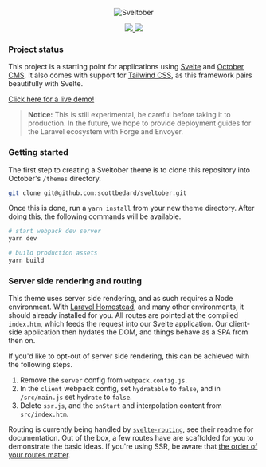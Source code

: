 <p align="center">
  <img alt="Sveltober" src="https://user-images.githubusercontent.com/7980426/58436866-47c67800-807c-11e9-804c-6a4536261353.png" />
</p>

<p align="center">
  <a href="https://david-dm.org/scottbedard/sveltober?type=dev">
    <img src="https://img.shields.io/david/dev/scottbedard/sveltober.svg" />
  </a>
  <a href="https://github.com/scottbedard/sveltober/blob/master/LICENSE">
    <img src="https://img.shields.io/badge/license-MIT-blue.svg" />
  </a>
</p>

### Project status

This project is a starting point for applications using [Svelte](https://svelte.dev) and [October CMS](https://octobercms.com). It also comes with support for [Tailwind CSS](https://tailwindcss.com), as this framework pairs beautifully with Svelte.

[Click here for a live demo!](https://sveltober.scottbedard.net/)

> **Notice:** This is still experimental, be careful before taking it to production. In the future, we hope to provide deployment guides for the Laravel ecosystem with Forge and Envoyer.

### Getting started

The first step to creating a Sveltober theme is to clone this repository into October's `/themes` directory.

```bash
git clone git@github.com:scottbedard/sveltober.git
```

Once this is done, run a `yarn install` from your new theme directory. After doing this, the following commands will be available.

```bash
# start webpack dev server
yarn dev

# build production assets
yarn build
```

### Server side rendering and routing

This theme uses server side rendering, and as such requires a Node environment. With [Laravel Homestead](https://laravel.com/docs/homestead), and many other environments, it should already installed for you. All routes are pointed at the compiled `index.htm`, which feeds the request into our Svelte application. Our client-side application then hydates the DOM, and things behave as a SPA from then on.

If you'd like to opt-out of server side rendering, this can be achieved with the following steps.

1. Remove the `server` config from `webpack.config.js`.
2. In the `client` webpack config, set `hydratable` to `false`, and in `/src/main.js` set `hydrate` to `false`.
3. Delete `ssr.js`, and the `onStart` and interpolation content from `src/index.htm`.

Routing is currently being handled by [`svelte-routing`](https://github.com/EmilTholin/svelte-routing), see their readme for documentation. Out of the box, a few routes have are scaffolded for you to demonstrate the basic ideas. If you're using SSR, be aware that [the order of your routes matter](https://github.com/EmilTholin/svelte-routing#ssr-caveat).
